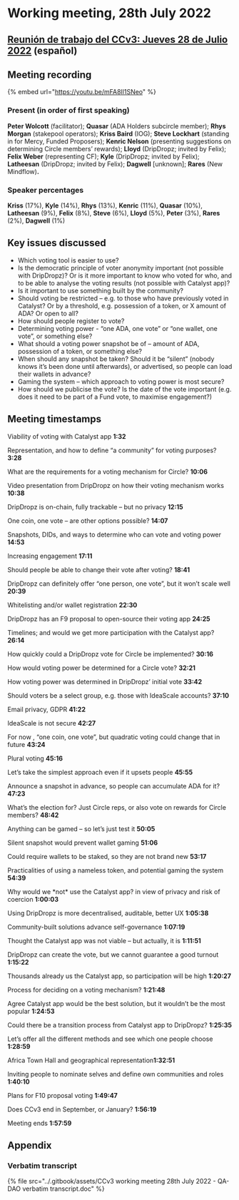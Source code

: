 # Working meeting, 28th July 2022

## [Reunión de trabajo del CCv3: Jueves 28 de Julio 2022](https://quality-assurance-dao.gitbook.io/catalyst-circle-oversight-v3/ccv3-meetings/working-meeting-28th-july-2022/reunion-de-trabajo-del-ccv3-jueves-28-de-julio-2022) (español)

## Meeting recording

{% embed url="https://youtu.be/mFA8Il1SNeo" %}

### **Present (in order of first speaking)**

**Peter Wolcott** (facilitator); **Quasar** (ADA Holders subcircle member); **Rhys Morgan** (stakepool operators); **Kriss Baird** (IOG); **Steve Lockhart** (standing in for Mercy, Funded Proposers); **Kenric Nelson** (presenting suggestions on determining Circle members’ rewards); **Lloyd** (DripDropz; invited by Felix); **Felix Weber** (representing CF); **Kyle** (DripDropz; invited by Felix); **Latheesan** (DripDropz; invited by Felix); **Dagwell** \[unknown];  **Rares** (New Mindflow)**.**

### **Speaker percentages**

**Kriss** (17%), **Kyle** (14%), **Rhys** (13%), **Kenric** (11%), **Quasar** (10%), **Latheesan** (9%), **Felix** (8%), **Steve** (6%), **Lloyd** (5%), **Peter** (3%), **Rares** (2%), **Dagwell** (1%)

## Key issues discussed

* Which voting tool is easier to use?&#x20;
* Is the democratic principle of voter anonymity important (not possible with DripDropz)? Or is it more important to know who voted for who, and to be able to analyse the voting results (not possible with Catalyst app)?
* Is it important to use something built by the community?
* Should voting be restricted – e.g. to those who have previously voted in Catalyst? Or  by a threshold, e.g. possession of a token, or X amount of ADA? Or open to all?
* How should people register to vote?
* Determining voting power - “one ADA, one vote” or “one wallet, one vote”, or something else?
* What should a voting power snapshot be of – amount of ADA, possession of a token, or something else?
* When should any snapshot be taken? Should it be “silent” (nobody knows it’s been done until afterwards), or advertised, so people can load their wallets in advance?
* Gaming the system – which approach to voting power is most secure?
* How should we publicise the vote? Is the date of the vote important (e.g. does it need to be part of a Fund vote, to maximise engagement?)

## Meeting timestamps

Viability of voting with Catalyst app **1:32**

Representation, and how to define “a community” for voting purposes? **3:28**

What are the requirements for a voting mechanism for Circle? **10:06**

Video presentation from DripDropz on how their voting mechanism works **10:38**

DripDropz is on-chain, fully trackable – but no privacy **12:15**

One coin, one vote – are other options possible? **14:07**

Snapshots, DIDs, and  ways to determine who can vote and voting power **14:53**

Increasing engagement **17:11**

Should people be able to change their vote after voting? **18:41**

DripDropz can definitely offer “one person, one vote”, but it won’t scale well **20:39**

Whitelisting and/or wallet registration **22:30**

DripDropz has an F9 proposal to open-source their voting app **24:25**

Timelines; and would we get more participation with the Catalyst app? **26:14**

How quickly could a DripDropz vote for Circle be implemented? **30:16**

How would voting power be determined for a Circle vote? **32:21**        &#x20;

How voting power was determined in DripDropz’ initial vote **33:42**

Should voters be a select group, e.g. those with IdeaScale accounts? **37:10**

Email privacy, GDPR **41:22**

IdeaScale is not secure **42:27**

For now , “one coin, one vote”, but quadratic voting could change that in future **43:24**

Plural voting **45:16**

Let’s take the simplest approach even if it upsets people **45:55**

Announce a snapshot in advance, so people can accumulate ADA for it? **47:23**

What’s the election for? Just Circle reps, or also vote on rewards for Circle members? **48:42**

Anything can be gamed – so let’s just test it **50:05**

Silent snapshot would prevent wallet gaming **51:06**

Could require wallets to be staked, so they are not brand new **53:17**

Practicalities of using a nameless token, and potential gaming the system **54:39**

Why would we \*not\* use the Catalyst app? in view of privacy and risk of coercion **1:00:03**

Using DripDropz is more decentralised, auditable, better UX **1:05:38**

Community-built solutions advance self-governance **1:07:19**

Thought the Catalyst app was not viable – but actually, it is **1:11:51**

DripDropz can create the vote, but we cannot guarantee a good turnout **1:15:22**

Thousands already us the Catalyst app, so participation will be high **1:20:27**

Process for deciding on a voting mechanism? **1:21:48**

Agree Catalyst app would be the best solution, but it wouldn’t be the most popular **1:24:53**

Could there be a transition process from Catalyst app to DripDropz? **1:25:35**

Let’s offer all the different methods and see which one people choose **1:28:59**

Africa Town Hall  and geographical representation**1:32:51**

Inviting people to nominate selves and define own communities and roles **1:40:10**

Plans for F10 proposal voting **1:49:47**

Does CCv3 end in September, or January? **1:56:19**

&#x20;

Meeting ends **1:57:59**

## **Appendix**

### **Verbatim transcript**

{% file src="../.gitbook/assets/CCv3 working meeting 28th July 2022 - QA-DAO verbatim transcript.doc" %}
